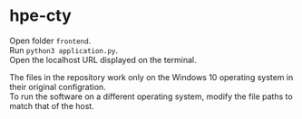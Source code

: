 # hpe-cty
Open folder `frontend`.    
Run `python3 application.py`.    
Open the localhost URL displayed on the terminal.    
  
The files in the repository work only on the Windows 10 operating system in their original configration.  
To run the software on a different operating system, modify the file paths to match that of the host.

